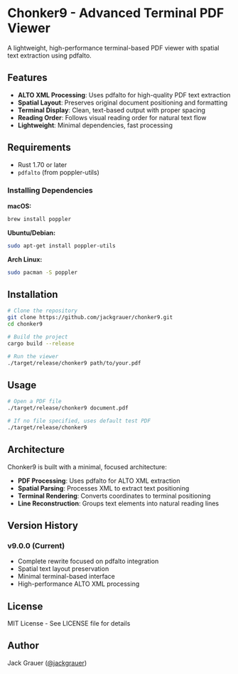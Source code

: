 # Chonker9 - Advanced Terminal PDF Viewer

A lightweight, high-performance terminal-based PDF viewer with spatial text extraction using pdfalto.

## Features

- **ALTO XML Processing**: Uses pdfalto for high-quality PDF text extraction
- **Spatial Layout**: Preserves original document positioning and formatting
- **Terminal Display**: Clean, text-based output with proper spacing
- **Reading Order**: Follows visual reading order for natural text flow
- **Lightweight**: Minimal dependencies, fast processing

## Requirements

- Rust 1.70 or later
- `pdfalto` (from poppler-utils)

### Installing Dependencies

**macOS:**
```bash
brew install poppler
```

**Ubuntu/Debian:**
```bash
sudo apt-get install poppler-utils
```

**Arch Linux:**
```bash
sudo pacman -S poppler
```

## Installation

```bash
# Clone the repository
git clone https://github.com/jackgrauer/chonker9.git
cd chonker9

# Build the project
cargo build --release

# Run the viewer
./target/release/chonker9 path/to/your.pdf
```

## Usage

```bash
# Open a PDF file
./target/release/chonker9 document.pdf

# If no file specified, uses default test PDF
./target/release/chonker9
```

## Architecture

Chonker9 is built with a minimal, focused architecture:

- **PDF Processing**: Uses pdfalto for ALTO XML extraction
- **Spatial Parsing**: Processes XML to extract text positioning
- **Terminal Rendering**: Converts coordinates to terminal positioning
- **Line Reconstruction**: Groups text elements into natural reading lines

## Version History

### v9.0.0 (Current)
- Complete rewrite focused on pdfalto integration
- Spatial text layout preservation
- Minimal terminal-based interface
- High-performance ALTO XML processing

## License

MIT License - See LICENSE file for details

## Author

Jack Grauer ([@jackgrauer](https://github.com/jackgrauer))